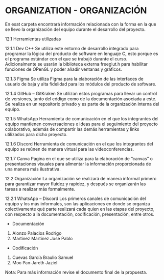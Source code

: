 # ORGANIZATION - ORGANIZACIÓN

En esat carpeta encontrará información relacionada con la forma en la que se llevo la organización del equipo durante el desarrollo del proyecto.

12.1 Herramientas utilizadas

12.1.1 Dev C++
Se utiliza este entorno de desarrollo integrado para programar la lógica del producto de 
software en lenguaje C, esto porque es el programa estándar con el que se trabajó durante el 
curso. Adicionalmente se usarán la biblioteca externa freeglut.h para habilitar funciones de 
OPenGL y poder añadir ventanas y gráficos.

12.1.3 Figma
Se utiliza Figma para la elaboración de las interfaces de usuario de baja y alta fidelidad 
para los módulos del producto de software.

12.1.4 GitHub – GitKraken
Se utilizan estos programas para llevar un control de versiones, tanto del código como de 
la documentación asociada a este. Se realiza en un repositorio privado y es parte de la 
organización interna del equipo.

12.1.5 WhatsApp
Herramienta de comunicación en el que los integrantes del equipo mantienen 
conversaciones e ideas para el seguimiento del proyecto colaborativo, además de compartir las 
demás herramientas y links utilizados para dicho proyecto.

12.1.6 Discord
Herramienta de comunicación en el que los integrantes del equipo se reúnen de manera 
virtual para las videoconferencias.

12.1.7 Canva
Página en el que se utiliza para la elaboración de “canvas” o presentaciones visuales para 
alimentar la información proporcionada de una manera más ilustrativa.

12.2 Organización
La organización se realizará de manera informal primero para garantizar mayor fluidez y 
rapidez, y después se organizarán las tareas a realizar más formalmente. 

12.2.1 WhatsApp – Discord
Los primeros canales de comunicación del equipo y los más informales, son las 
aplicaciones en donde se organiza colectivamente qué parte realizará cada quien en las etapas del 
proyecto, con respecto a la documentación, codificación, presentación, entre otros.
- Documentación
1. Alonzo Palacios Rodrigo
2. Martínez Martínez José Pablo
- Codificación
1. Cuevas García Braulio Samuel
2. Moo Pan Jareth Jaziel

Nota: Para más información revise el documento final de la propuesta.
